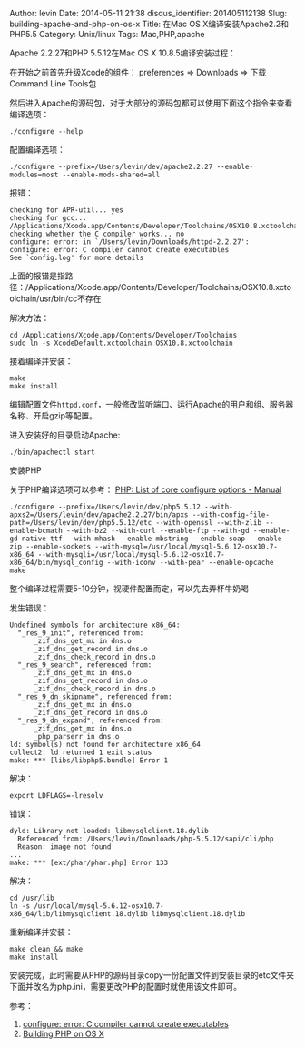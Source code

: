 Author: levin
Date: 2014-05-11 21:38
disqus_identifier: 201405112138
Slug: building-apache-and-php-on-os-x
Title: 在Mac OS X编译安装Apache2.2和PHP5.5
Category: Unix/linux
Tags: Mac,PHP,apache

Apache 2.2.27和PHP 5.5.12在Mac OS X 10.8.5编译安装过程：<!-- more -->

在开始之前首先升级Xcode的组件：
preferences => Downloads => 下载Command Line Tools包

然后进入Apache的源码包，对于大部分的源码包都可以使用下面这个指令来查看编译选项：

    ./configure --help

配置编译选项：

    ./configure --prefix=/Users/levin/dev/apache2.2.27 --enable-modules=most --enable-mods-shared=all

报错：

    checking for APR-util... yes
    checking for gcc... /Applications/Xcode.app/Contents/Developer/Toolchains/OSX10.8.xctoolchain/usr/bin/cc
    checking whether the C compiler works... no
    configure: error: in `/Users/levin/Downloads/httpd-2.2.27':
    configure: error: C compiler cannot create executables
    See `config.log' for more details

上面的报错是指路径：/Applications/Xcode.app/Contents/Developer/Toolchains/OSX10.8.xctoolchain/usr/bin/cc不存在

解决方法：

    cd /Applications/Xcode.app/Contents/Developer/Toolchains
    sudo ln -s XcodeDefault.xctoolchain OSX10.8.xctoolchain

接着编译并安装：

    make
    make install

编辑配置文件`httpd.conf`，一般修改监听端口、运行Apache的用户和组、服务器名称、开启gzip等配置。

进入安装好的目录启动Apache:

    ./bin/apachectl start

安装PHP

关于PHP编译选项可以参考：
[PHP: List of core configure options - Manual](/url.html#http://www.php.net/manual/en/configure.about.php)

    ./configure --prefix=/Users/levin/dev/php5.5.12 --with-apxs2=/Users/levin/dev/apache2.2.27/bin/apxs --with-config-file-path=/Users/levin/dev/php5.5.12/etc --with-openssl --with-zlib --enable-bcmath --with-bz2 --with-curl --enable-ftp --with-gd --enable-gd-native-ttf --with-mhash --enable-mbstring --enable-soap --enable-zip --enable-sockets --with-mysql=/usr/local/mysql-5.6.12-osx10.7-x86_64 --with-mysqli=/usr/local/mysql-5.6.12-osx10.7-x86_64/bin/mysql_config --with-iconv --with-pear --enable-opcache
    make

整个编译过程需要5-10分钟，视硬件配置而定，可以先去弄杯牛奶喝

发生错误：

    Undefined symbols for architecture x86_64:
      "_res_9_init", referenced from:
          _zif_dns_get_mx in dns.o
          _zif_dns_get_record in dns.o
          _zif_dns_check_record in dns.o
      "_res_9_search", referenced from:
          _zif_dns_get_mx in dns.o
          _zif_dns_get_record in dns.o
          _zif_dns_check_record in dns.o
      "_res_9_dn_skipname", referenced from:
          _zif_dns_get_mx in dns.o
          _zif_dns_get_record in dns.o
      "_res_9_dn_expand", referenced from:
          _zif_dns_get_mx in dns.o
          _php_parserr in dns.o
    ld: symbol(s) not found for architecture x86_64
    collect2: ld returned 1 exit status
    make: *** [libs/libphp5.bundle] Error 1

解决：

    export LDFLAGS=-lresolv

错误：

    dyld: Library not loaded: libmysqlclient.18.dylib
      Referenced from: /Users/levin/Downloads/php-5.5.12/sapi/cli/php
      Reason: image not found
    ...
    make: *** [ext/phar/phar.php] Error 133

解决：

    cd /usr/lib
    ln -s /usr/local/mysql-5.6.12-osx10.7-x86_64/lib/libmysqlclient.18.dylib libmysqlclient.18.dylib

重新编译并安装：

    make clean && make
    make install

安装完成，此时需要从PHP的源码目录copy一份配置文件到安装目录的etc文件夹下面并改名为php.ini，需要更改PHP的配置时就使用该文件即可。

参考：

1. [configure: error: C compiler cannot create executables](/url.html#http://stackoverflow.com/questions/10357804/configure-error-c-compiler-cannot-create-executables)
2. [Building PHP on OS X](/url.html#http://www.devsumo.com/technotes/2013/02/building-php-on-os-x/)
